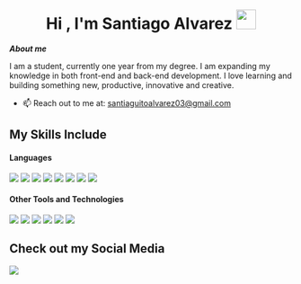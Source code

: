 <h1 align="center"><b>Hi , I'm Santiago Alvarez </b><img src="https://media.giphy.com/media/hvRJCLFzcasrR4ia7z/giphy.gif" width="35"></h1>



***About me***

I am a student, currently one year from my degree. I am expanding my knowledge in both front-end and back-end development. I love learning and building something new, productive, innovative and creative.

- 📫 Reach out to me at: <a href="santiaguitoalvarez03@gmail.com">santiaguitoalvarez03@gmail.com</a>

## My Skills Include

<h4> Languages </h4>
<span> 
  <img src="https://img.shields.io/badge/HTML-E34F26?style=for-the-badge&logo=html5&logoColor=white">
  <img src="https://img.shields.io/badge/CSS-1572B6?style=for-the-badge&logo=css3&logoColor=white">
  <img src="https://img.shields.io/badge/javascript-%23323330.svg?style=for-the-badge&logo=javascript&logoColor=%23F7DF1E">
  <img src="https://img.shields.io/badge/java-%23ED8B00.svg?style=for-the-badge&logo=openjdk&logoColor=black">
  <img src= "https://img.shields.io/badge/-Arduino-00979D?style=for-the-badge&logo=Arduino&logoColor=white">
  <img src= "https://img.shields.io/badge/php-%23777BB4.svg?style=for-the-badge&logo=php&logoColor=white">
  <img src= "https://img.shields.io/badge/sqlite-%2307405e.svg?style=for-the-badge&logo=sqlite&logoColor=white">
  <img src= "https://img.shields.io/badge/c%23-%23239120.svg?style=for-the-badge&logo=csharp&logoColor=white">
  
 


</span>


<h4> Other Tools and Technologies </h4>
<span>
  <img src="https://img.shields.io/badge/Git-F05032?style=for-the-badge&logo=git&logoColor=white">
  <img src="https://img.shields.io/badge/mysql-4479A1.svg?style=for-the-badge&logo=mysql&logoColor=black">
  <img src="https://img.shields.io/badge/.NET-5C2D91?style=for-the-badge&logo=.net&logoColor=white">
  <img src="https://img.shields.io/badge/Visual%20Studio-5C2D91.svg?style=for-the-badge&logo=visual-studio&logoColor=white">
  <img src="https://img.shields.io/badge/Visual%20Studio%20Code-0078d7.svg?style=for-the-badge&logo=visual-studio-code&logoColor=white">
  <img src="https://img.shields.io/badge/bootstrap-%238511FA.svg?style=for-the-badge&logo=bootstrap&logoColor=white">
  



</span>

## Check out my Social Media

<a href= "https://www.instagram.com/sssanti.a/?hl=es">
    <img src="https://img.shields.io/badge/Instagram-%23E4405F.svg?style=for-the-badge&logo=Instagram&logoColor=white">
</a>

